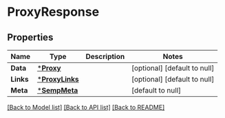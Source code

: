 # ProxyResponse

## Properties
Name | Type | Description | Notes
------------ | ------------- | ------------- | -------------
**Data** | [***Proxy**](Proxy.md) |  | [optional] [default to null]
**Links** | [***ProxyLinks**](ProxyLinks.md) |  | [optional] [default to null]
**Meta** | [***SempMeta**](SempMeta.md) |  | [default to null]

[[Back to Model list]](../README.md#documentation-for-models) [[Back to API list]](../README.md#documentation-for-api-endpoints) [[Back to README]](../README.md)

